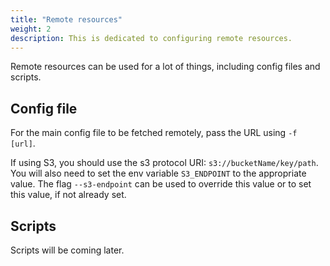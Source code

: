 ```yaml
---
title: "Remote resources"
weight: 2
description: This is dedicated to configuring remote resources.
---
```


Remote resources can be used for a lot of things, including config files and scripts.

## Config file

For the main config file to be fetched remotely, pass the URL using `-f [url]`.

If using S3, you should use the s3 protocol URI: `s3://bucketName/key/path`. You will also need to set the env variable `S3_ENDPOINT` to the appropriate value. The flag `--s3-endpoint` can be used to override this value or to set this value, if not already set.

## Scripts

Scripts will be coming later.